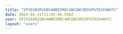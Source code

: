 ```yaml
---
title: "SP103BXR2GBV4WBESM8C4WCGNC9ED3PGT03X4WXTC"
date: 2024-05-31T11:03:49.558Z
user: SP103BXR2GBV4WBESM8C4WCGNC9ED3PGT03X4WXTC
layout: "users"
---
```

    